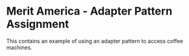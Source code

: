 # Merit America - Adapter Pattern Assignment
This contains an example of using an adapter pattern to access coffee machines.